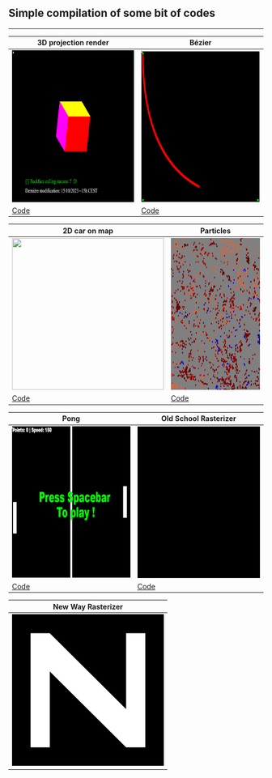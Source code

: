 ## Simple compilation of some bit of codes
----------------------

| 3D projection render | Bézier  |
| -------------------- | ------- |
| [<img height="300" width="300" src="./3D_test/res/cube_3d.gif">](https://nadnone.github.io/demo_things/3D_test/) | [<img height="300" width="300" src="./bezier/res/demo.gif">](https://nadnone.github.io/demo_things/bezier/) |
| [Code](./3D_test/) | [Code](./bezier/) | 

| 2D car on map | Particles  |
| -------------------- | ------- |
| [<img height="300" width="300" src="./cars/res/demo.gif">](https://nadnone.github.io/demo_things/cars/) | [<img height="300" width="300" src="./particles_simulation/res/demo.gif">](https://nadnone.github.io/demo_things/particles_simulation/) | 
| [Code](./cars/) | [Code](./particles_simulation/) | 

| Pong | Old School Rasterizer  |
| -------------------- | ------- |
| [<img height="300" width="300" src="./pong_color/res/demo.gif">](https://nadnone.github.io/demo_things/pong_color/) | [<img height="300" width="300" src="./rasterizer/res/demo.gif">](https://nadnone.github.io/demo_things/rasterizer/) | 
| [Code](./pong_color/) | [Code](./rasterizer/) | 

| New Way Rasterizer |
| ------------------ |
| [<img height="300" width="300" src="./rasterizer_edge_fn/res/demo.gif">](https://nadnone.github.io/demo_things/rasterizer_edge_fn/) |
